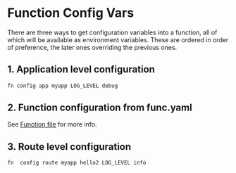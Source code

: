 # Function Config Vars

There are three ways to get configuration variables into a function, all of which will be available as environment variables.
These are ordered in order of preference, the later ones overriding the previous ones.

## 1. Application level configuration

```sh
fn config app myapp LOG_LEVEL debug
```

## 2. Function configuration from func.yaml

See [Function file](func-file.md) for more info.

## 3. Route level configuration

```sh
fn  config route myapp hello2 LOG_LEVEL info
```